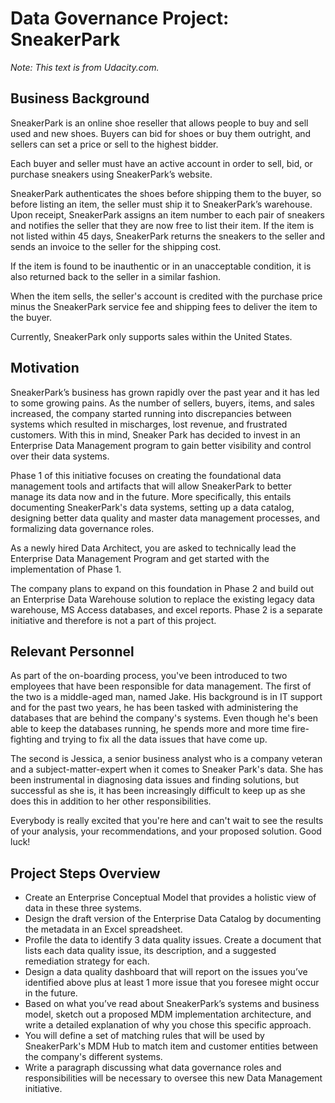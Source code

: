 # Data Governance Project: SneakerPark

*Note: This text is from Udacity.com.*

## Business Background

SneakerPark is an online shoe reseller that allows people to buy and sell used and new shoes. Buyers can bid for shoes or buy them outright, and sellers can set a price or sell to the highest bidder.

Each buyer and seller must have an active account in order to sell, bid, or purchase sneakers using SneakerPark’s website.

SneakerPark authenticates the shoes before shipping them to the buyer, so before listing an item, the seller must ship it to SneakerPark’s warehouse. Upon receipt, SneakerPark assigns an item number to each pair of sneakers and notifies the seller that they are now free to list their item. If the item is not listed within 45 days, SneakerPark returns the sneakers to the seller and sends an invoice to the seller for the shipping cost.

If the item is found to be inauthentic or in an unacceptable condition, it is also returned back to the seller in a similar fashion.

When the item sells, the seller's account is credited with the purchase price minus the SneakerPark service fee and shipping fees to deliver the item to the buyer.

Currently, SneakerPark only supports sales within the United States.

## Motivation

SneakerPark’s business has grown rapidly over the past year and it has led to some growing pains. As the number of sellers, buyers, items, and sales increased, the company started running into discrepancies between systems which resulted in mischarges, lost revenue, and frustrated customers. With this in mind, Sneaker Park has decided to invest in an Enterprise Data Management program to gain better visibility and control over their data systems.

Phase 1 of this initiative focuses on creating the foundational data management tools and artifacts that will allow SneakerPark to better manage its data now and in the future. More specifically, this entails documenting SneakerPark's data systems, setting up a data catalog, designing better data quality and master data management processes, and formalizing data governance roles.

As a newly hired Data Architect, you are asked to technically lead the Enterprise Data Management Program and get started with the implementation of Phase 1.

The company plans to expand on this foundation in Phase 2 and build out an Enterprise Data Warehouse solution to replace the existing legacy data warehouse, MS Access databases, and excel reports. Phase 2 is a separate initiative and therefore is not a part of this project.

## Relevant Personnel
As part of the on-boarding process, you've been introduced to two employees that have been responsible for data management. The first of the two is a middle-aged man, named Jake. His background is in IT support and for the past two years, he has been tasked with administering the databases that are behind the company's systems. Even though he's been able to keep the databases running, he spends more and more time fire-fighting and trying to fix all the data issues that have come up.

The second is Jessica, a senior business analyst who is a company veteran and a subject-matter-expert when it comes to Sneaker Park's data. She has been instrumental in diagnosing data issues and finding solutions, but successful as she is, it has been increasingly difficult to keep up as she does this in addition to her other responsibilities.

Everybody is really excited that you're here and can't wait to see the results of your analysis, your recommendations, and your proposed solution. Good luck!

## Project Steps Overview
- Create an Enterprise Conceptual Model that provides a holistic view of data in these three systems.
- Design the draft version of the Enterprise Data Catalog by documenting the metadata in an Excel spreadsheet.
- Profile the data to identify 3 data quality issues. Create a document that lists each data quality issue, its description, and a suggested remediation strategy for each.
- Design a data quality dashboard that will report on the issues you’ve identified above plus at least 1 more issue that you foresee might occur in the future.
- Based on what you’ve read about SneakerPark’s systems and business model, sketch out a proposed MDM implementation architecture, and write a detailed explanation of why you chose this specific approach.
- You will define a set of matching rules that will be used by SneakerPark's MDM Hub to match item and customer entities between the company's different systems.
- Write a paragraph discussing what data governance roles and responsibilities will be necessary to oversee this new Data Management initiative.
